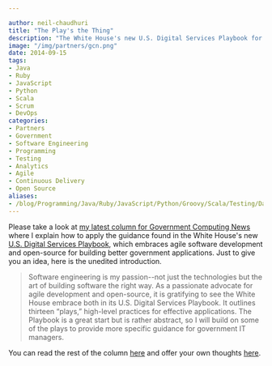 ```yaml
---

author: neil-chaudhuri
title: "The Play's the Thing"
description: "The White House's new U.S. Digital Services Playbook for government applications is a great start. Let me help you apply it." 
image: "/img/partners/gcn.png"
date: 2014-09-15
tags: 
- Java
- Ruby
- JavaScript
- Python
- Scala
- Scrum
- DevOps
categories: 
- Partners
- Government
- Software Engineering
- Programming
- Testing
- Analytics
- Agile
- Continuous Delivery
- Open Source
aliases:
- /blog/Programming/Java/Ruby/JavaScript/Python/Groovy/Scala/Testing/Data/Analytics/Projects/Agile/Scrum/2014/09/15/the-plays-the-thing
---
```


Please take a look at [my latest column for Government Computing News](http://gcn.com/articles/2014/09/10/digital-services-playbook-tactics.aspx)
where I explain how to apply the guidance found in the White House's new [U.S. Digital Services Playbook](https://playbook.cio.gov/), which 
embraces agile software development and open-source for building better government applications. 
Just to give you an idea, here is the unedited introduction.

> Software engineering is my passion--not just the technologies but the art of building software the right way. As a passionate advocate for agile development and open-source, it is gratifying to see the White House embrace both in its U.S. Digital Services Playbook. It outlines thirteen “plays,” high-level practices for effective applications. The Playbook is a great start but is rather abstract, so I will build on some of the plays to provide more specific guidance for government IT managers. 


You can read the rest of the column [here](http://gcn.com/articles/2014/09/10/digital-services-playbook-tactics.aspx) 
and offer your own thoughts [here](/contact).


